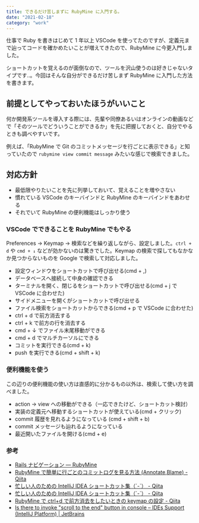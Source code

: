 ```yaml
---
title: できるだけ苦しまずに RubyMine に入門する。
date: "2021-02-18"
category: "work"
---
```


仕事で Ruby を書きはじめて 1 年以上 VSCode を使ってたのですが、定義元まで辿ってコードを確かめたいことが増えてきたので、RubyMine に今更入門しました。

ショートカットを覚えるのが面倒なので、ツールを沢山使うのは好きじゃないタイプです..。今回はそんな自分ができるだけ苦しまず RubyMine に入門した方法を書きます。

## 前提としてやっておいたほうがいいこと

何か開発系ツールを導入する際には、先輩や同僚あるいはオンラインの動画などで「そのツールでどういうことができるか」を先に把握しておくと、自分でやるときも調べやすいです。

例えば、「RubyMine で Git のコミットメッセージを行ごとに表示できる」と知っていたので `rubymine view commit message` みたいな感じで検索できました。

## 対応方針

- 最低限やりたいことを先に列挙しておいて、覚えることを増やさない
- 慣れている VSCode のキーバインドと RubyMine のキーバインドをあわせる
- それでいて RubyMine の便利機能はしっかり使う

### VSCode でできることを RubyMine でもやる

Preferences → Keymap → 検索などを繰り返しながら、設定しました。`ctrl + d` や `cmd + ↓` などが効かないのは驚きでした。Keymap の検索で探してもなかなか見つからないものを Google で検索して対応しました。

- 設定ウィンドウをショートカットで呼び出せる(cmd + ,)
- データベースへ接続して中身の確認できる
- ターミナルを開く、閉じるをショートカットで呼び出せる(cmd + j で VSCode に合わせた)
- サイドメニューを開くがショートカットで呼び出せる
- ファイル検索をショートカットからできる(cmd + p で VSCode に合わせた)
- ctrl + d で前方消去する
- ctrl + k で前方の行を消去する
- cmd + ↓ でファイル末尾移動ができる
- cmd + d でマルチカーソルにできる
- コミットを実行できる(cmd + k)
- push を実行できる(cmd + shift + k)

### 便利機能を使う

この辺りの便利機能の使い方は直感的に分かるもの以外は、検索して使い方を調べました。

- action → view への移動ができる（一応できたけど、ショートカット検討）
- 実装の定義元へ移動するショートカットが使えている(cmd + クリック)
- commit 履歴を見れるようになっている (cmd + shift + b)
- commit メッセージも辿れるようになっている
- 最近開いたファイルを開ける(cmd + e)

### 参考

- [Rails ナビゲーション — RubyMine](https://pleiades.io/help/ruby/product-specific-navigation.html#navigate_shortcut)
- [RubyMine で簡単に行ごとのコミットログを見る方法 (Annotate,Blame) - Qiita](https://qiita.com/spring_aki/items/04c229a771e44396c4fd)
- [忙しい人のための IntelliJ IDEA ショートカット集（´-`） - Qiita](https://qiita.com/yoppe/items/f7cbeb825c071691d3f2#-%E6%9C%80%E8%BF%91%E9%96%8B%E3%81%84%E3%81%9F%E3%83%95%E3%82%A1%E3%82%A4%E3%83%AB%E3%82%92%E8%A1%A8%E7%A4%BArecent-files)
- [忙しい人のための IntelliJ IDEA ショートカット集（´-`） - Qiita](https://qiita.com/yoppe/items/f7cbeb825c071691d3f2#-%E3%83%9E%E3%83%AB%E3%83%81%E3%82%AB%E3%83%BC%E3%82%BD%E3%83%ABadd-selection-for-next-occurrence)
- [RubyMine で ctrl+d で前方消去をしたいときの keymap の設定 - Qiita](https://qiita.com/sukebeeeeei/items/456acd50f2256861334d)
- [Is there to invoke "scroll to the end" button in console – IDEs Support (IntelliJ Platform) | JetBrains](https://intellij-support.jetbrains.com/hc/en-us/community/posts/206111519-Is-there-to-invoke-scroll-to-the-end-button-in-console)
